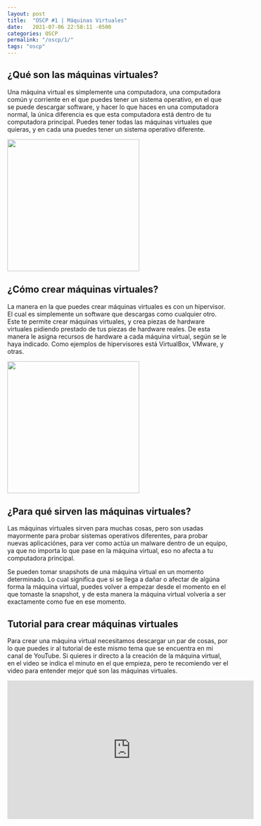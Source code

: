 ```yaml
---
layout: post
title:  "OSCP #1 | Máquinas Virtuales"
date:   2021-07-06 22:58:11 -0500
categories: OSCP
permalink: "/oscp/1/"
tags: "oscp"
---
```


## ¿Qué son las máquinas virtuales?
Una máquina virtual es simplemente una computadora, una computadora común y corriente en el que puedes tener un sistema operativo, en el que se puede descargar software, y hacer lo que haces en una computadora normal, la única diferencia es que esta computadora está dentro de tu computadora principal. Puedes tener todas las máquinas virtuales que quieras, y en cada una puedes tener un sistema operativo diferente.

<img src="https://www.muycomputer.com/wp-content/uploads/2018/08/Maquinas_virtuales.jpg" style="width:300px;">

## ¿Cómo crear máquinas virtuales?
La manera en la que puedes crear máquinas virtuales es con un hipervisor. El cual es simplemente un software que descargas como cualquier otro. Este te permite crear máquinas virtuales, y crea piezas de hardware virtuales pidiendo prestado de tus piezas de hardware reales. De esta manera le asigna recursos de hardware a cada máquina virtual, según se le haya indicado. Como ejemplos de hipervisores está VirtualBox, VMware, y otras.

<img src="https://upload.wikimedia.org/wikipedia/commons/d/d5/Virtualbox_logo.png" style="width:300px;">

## ¿Para qué sirven las máquinas virtuales?
Las máquinas virtuales sirven para muchas cosas, pero son usadas mayormente para probar sistemas operativos diferentes, para probar nuevas aplicaciónes, para ver como actúa un malware dentro de un equipo, ya que no importa lo que pase en la máquina virtual, eso no afecta a tu computadora principal.

Se pueden tomar snapshots de una máquina virtual en un momento determinado. Lo cual significa que si se llega a dañar o afectar de algúna forma la máquina virtual, puedes volver a empezar desde el momento en el que tomaste la snapshot, y de esta manera la máquina virtual volvería a ser exactamente como fue en ese momento.

## Tutorial para crear máquinas virtuales

Para crear una máquina virtual necesitamos descargar un par de cosas, por lo que puedes ir al tutorial de este mismo tema que se encuentra en mi canal de YouTube. Si quieres ir directo a la creación de la máquina virtual, en el video se indica el minuto en el que empieza, pero te recomiendo ver el video para entender mejor qué son las máquinas virtuales.

<iframe width="560" height="315" src="https://www.youtube.com/embed/lzFrF4qjrK0" title="YouTube video player" frameborder="0" allow="accelerometer; autoplay; clipboard-write; encrypted-media; gyroscope; picture-in-picture" allowfullscreen></iframe>